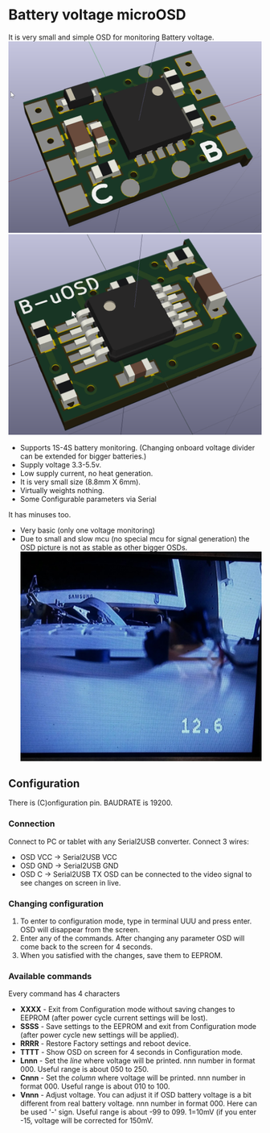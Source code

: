 # Battery voltage microOSD
It is very small and simple OSD for monitoring Battery voltage.
![Virtual PCB top](Images/PCB_Top.png)
![Virtual PCB bottom](Images/PCB_Bottom.png)
- Supports 1S-4S battery monitoring. (Changing onboard voltage divider can be extended for bigger batteries.)
- Supply voltage 3.3-5.5v.
- Low supply current, no heat generation.
- It is very small size (8.8mm X 6mm).
- Virtually weights nothing.
- Some Configurable parameters via Serial

It has minuses too.
- Very basic (only one voltage monitoring)
- Due to small and slow mcu (no special mcu for signal generation) the OSD picture is not as stable as other bigger OSDs.
![Sample screenshot](Images/Sample.jpg)

## Configuration
There is (C)onfiguration pin. BAUDRATE is 19200.
### Connection
Connect to PC or tablet with any Serial2USB converter. Connect 3 wires: 
- OSD VCC -> Serial2USB VCC
- OSD GND -> Serial2USB GND
- OSD C -> Serial2USB TX
OSD can be connected to the video signal to see changes on screen in live.
### Changing configuration
1. To enter to configuration mode, type in terminal UUU and press enter. OSD will disappear from the screen.
2. Enter any of the commands. After changing any parameter OSD will come back to the screen for 4 seconds.
3. When you satisfied with the changes, save them to EEPROM.
### Available commands
Every command has 4 characters
- **XXXX** - Exit from Configuration mode without saving changes to EEPROM (after power cycle current settings will be lost).
- **SSSS** - Save settings to the EEPROM and exit from Configuration mode (after power cycle new settings will be applied).
- **RRRR** - Restore Factory settings and reboot device.
- **TTTT** - Show OSD on screen for 4 seconds in Configuration mode.
- **Lnnn** - Set the *line* where voltage will be printed. nnn number in format 000. Useful range is about 050 to 250.
- **Cnnn** - Set the *column* where voltage will be printed. nnn number in format 000. Useful range is about 010 to 100.
- **Vnnn** - Adjust voltage. You can adjust it if OSD battery voltage is a bit different from real battery voltage. nnn number in format 000. Here can be used '-' sign. Useful range is about -99 to 099. 1=10mV (if you enter -15, voltage will be corrected for 150mV.


